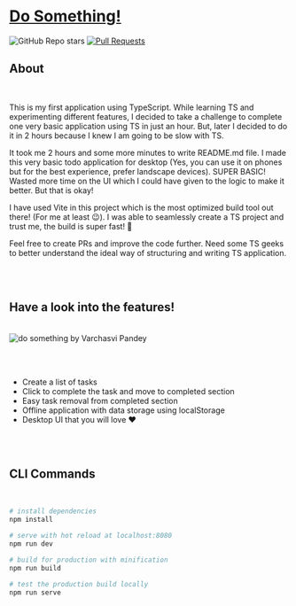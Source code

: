 # [Do Something!](https://do-something-app.netlify.app/)

![GitHub Repo stars](https://img.shields.io/github/stars/varchasvipandey/do-something?color=%23e2445a&style=for-the-badge) [![Pull Requests](https://img.shields.io/badge/PRs-welcome-brightgreen.svg?color=%198754&style=for-the-badge&logo=github)](https://github.com/varchasvipandey/do-something)

## About 

<br/>

This is my first application using TypeScript. While learning TS and experimenting different features, I decided to take a challenge to complete one very basic application using TS in just an hour. But, later I decided to do it in 2 hours because I knew I am going to be slow with TS.

It took me 2 hours and some more minutes to write README.md file. I made this very basic todo application for desktop (Yes, you can use it on phones but for the best experience, prefer landscape devices). SUPER BASIC!
Wasted more time on the UI which I could have given to the logic to make it better. But that is okay!

I have used Vite in this project which is the most optimized build tool out there! (For me at least 😉). I was able to seamlessly create a TS project and trust me, the build is super fast! 🚀 

Feel free to create PRs and improve the code further. Need some TS geeks to better understand the ideal way of structuring and writing TS application.

<br/><br/>

## Have a look into the features!

<br/>

<img src="https://github.com/varchasvipandey/images/blob/master/do-something.png?raw=true" alt="do something by Varchasvi Pandey"/>

<br/><br/>

- Create a list of tasks
- Click to complete the task and move to completed section
- Easy task removal from completed section
- Offline application with data storage using localStorage
- Desktop UI that you will love ❤

<br/><br/>

## CLI Commands

<br/>

``` bash
# install dependencies
npm install

# serve with hot reload at localhost:8080
npm run dev

# build for production with minification
npm run build

# test the production build locally
npm run serve
```
